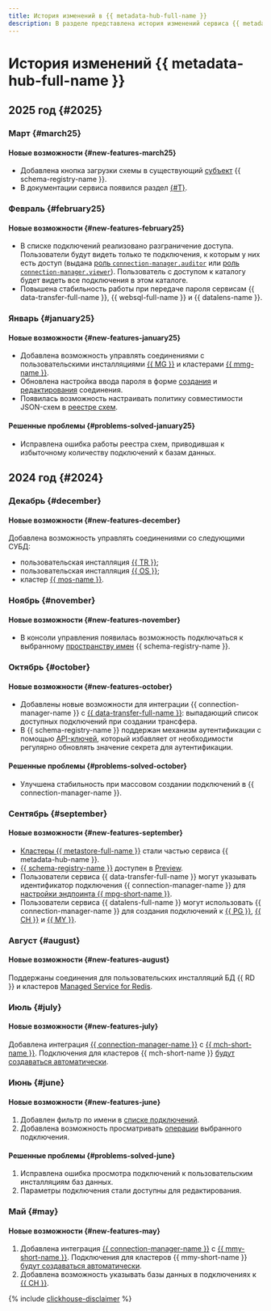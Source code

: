 ```yaml
---
title: История изменений в {{ metadata-hub-full-name }}
description: В разделе представлена история изменений сервиса {{ metadata-hub-name }}.
---
```


# История изменений {{ metadata-hub-full-name }}

## 2025 год {#2025}

### Март {#march25}

#### Новые возможности {#new-features-march25}

* Добавлена кнопка загрузки схемы в существующий [субъект](../concepts/schema-registry.md#subject) {{ schema-registry-name }}.
* В документации сервиса появился раздел [{#T}](../public-talks.md).

### Февраль {#february25}

#### Новые возможности {#new-features-february25}

* В списке подключений реализовано разграничение доступа. Пользователи будут видеть только те подключения, к которым у них есть доступ (выдана [роль `connection-manager.auditor`](../security/connection-manager-roles.md#connection-manager-auditor) или [роль `connection-manager.viewer`](../security/connection-manager-roles.md#connection-manager-viewer)). Пользователь с доступом к каталогу будет видеть все подключения в этом каталоге.
* Повышена стабильность работы при передаче пароля сервисам {{ data-transfer-full-name }}, {{ websql-full-name }} и {{ datalens-name }}.

### Январь {#january25}

#### Новые возможности {#new-features-january25}

* Добавлена возможность управлять соединениями с пользовательскими инсталляциями [{{ MG }}](../operations/create-connection.md#mongodb-on-premise) и кластерами [{{ mmg-name }}](../operations/create-connection.md#mdb-mongodb).
* Обновлена настройка ввода пароля в форме [создания](../operations/create-connection.md) и [редактирования](../operations/update-connection.md) соединения. 
* Появилась возможность настраивать политику совместимости JSON-схем в [реестре схем](../concepts/schema-registry.md).

#### Решенные проблемы {#problems-solved-january25}

* Исправлена ошибка работы реестра схем, приводившая к избыточному количеству подключений к базам данных.

## 2024 год {#2024}

### Декабрь {#december}

#### Новые возможности {#new-features-december}

Добавлена возможность управлять соединениями со следующими СУБД:
* пользовательская инсталляция [{{ TR }}](../operations/create-connection.md#trino-on-premise);
* пользовательская инсталляция [{{ OS }}](../operations/create-connection.md#opensearch-on-premise);
* кластер [{{ mos-name }}](../operations/create-connection.md#mdb-opensearch).

### Ноябрь {#november}

#### Новые возможности {#new-features-november}

* В консоли управления появилась возможность подключаться к выбранному [пространству имен](../operations/update-name-space.md) {{ schema-registry-name }}.

### Октябрь {#october}

#### Новые возможности {#new-features-october}

* Добавлены новые возможности для интеграции {{ connection-manager-name }} с [{{ data-transfer-full-name }}](../../data-transfer/quickstart.md): выпадающий список доступных подключений при создании трансфера.
* В {{ schema-registry-name }} поддержан механизм аутентификации с помощью [API-ключей](../../iam/concepts/authorization/api-key.md), который избавляет от необходимости регулярно обновлять значение секрета для аутентификации.

#### Решенные проблемы {#problems-solved-october}

* Улучшена стабильность при массовом создании подключений в {{ connection-manager-name }}.

### Сентябрь {#september}

#### Новые возможности {#new-features-september}

* [Кластеры {{ metastore-full-name }}](../concepts/metastore.md) стали частью сервиса {{ metadata-hub-name }}.
* [{{ schema-registry-name }}](../quickstart/schema-registry.md) доступен в [Preview](../../overview/concepts/launch-stages.md).
* Пользователи сервиса {{ data-transfer-full-name }} могут указывать идентификатор подключения {{ connection-manager-name }} для [настройки эндпоинта {{ mpg-short-name }}](../../data-transfer/operations/endpoint/source/postgresql.md).
* Пользователи сервиса {{ datalens-full-name }} могут использовать {{ connection-manager-name }} для создания подключений к [{{ PG }}](../../datalens/operations/connection/create-postgresql.md#conn-man), [{{ CH }}](../../datalens/operations/connection/create-clickhouse.md#conn-man) и [{{ MY }}](../../datalens/operations/connection/create-mysql.md#conn-man).

### Август {#august}

#### Новые возможности {#new-features-august}

Поддержаны соединения для пользовательских инсталляций БД {{ RD }} и кластеров [Managed Service for Redis](../../managed-redis/concepts/index.md).

### Июль {#july}

#### Новые возможности {#new-features-july}

Добавлена интеграция [{{ connection-manager-name }}](../concepts/connection-manager.md) с [{{ mch-short-name }}](../../managed-clickhouse). Подключения для кластеров {{ mch-short-name }} [будут создаваться автоматически](../quickstart/connection-manager.md).

### Июнь {#june}

#### Новые возможности {#new-features-june}

1. Добавлен фильтр по имени в [списке подключений](../operations/view-connection.md).
1. Добавлена возможность просматривать [операции](../operations/view-connection.md#operations) выбранного подключения.

#### Решенные проблемы {#problems-solved-june}

1. Исправлена ошибка просмотра подключений к пользовательским инсталляциям баз данных.
1. Параметры подключения стали доступны для редактирования.

### Май {#may}

#### Новые возможности {#new-features-may}

1. Добавлена интеграция [{{ connection-manager-name }}](../concepts/connection-manager.md) с [{{ mmy-short-name }}](../../managed-mysql). Подключения для кластеров {{ mmy-short-name }} [будут создаваться автоматически](../quickstart/connection-manager.md).
1. Добавлена возможность указывать базы данных в подключениях к [{{ CH }}](../operations/create-connection.md#mdb-clickhouse).


{% include [clickhouse-disclaimer](../../_includes/clickhouse-disclaimer.md) %}